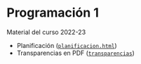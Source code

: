 # Programación 1

Material del curso 2022-23

- Planificación ([`planificacion.html`](./planificacion.html))
- Transparencias en PDF ([`transparencias`](./transparencias/))
